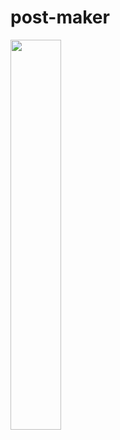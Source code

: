 # post-maker

<img src ="https://user-images.githubusercontent.com/63910744/147500009-d9c36742-fe61-4d56-95ce-06ab921ba575.png" align="center" width=40% height=40%>
